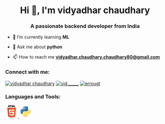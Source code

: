 <h1 align="center">Hi 👋, I'm vidyadhar chaudhary</h1>
<h3 align="center">A passionate backend developer from India</h3>

- 🌱 I’m currently learning **ML**

- 💬 Ask me about **python**

- 📫 How to reach me **vidyadhar.chaudhary.chaudhary80@gmail.com**

<h3 align="left">Connect with me:</h3>
<p align="left">
<a href="https://linkedin.com/in/vidyadhar chaudhary" target="blank"><img align="center" src="https://raw.githubusercontent.com/rahuldkjain/github-profile-readme-generator/master/src/images/icons/Social/linked-in-alt.svg" alt="vidyadhar chaudhary" height="30" width="40" /></a>
<a href="https://instagram.com/vid._____" target="blank"><img align="center" src="https://raw.githubusercontent.com/rahuldkjain/github-profile-readme-generator/master/src/images/icons/Social/instagram.svg" alt="vid._____" height="30" width="40" /></a>
<a href="https://www.hackerrank.com/errougt" target="blank"><img align="center" src="https://raw.githubusercontent.com/rahuldkjain/github-profile-readme-generator/master/src/images/icons/Social/hackerrank.svg" alt="errougt" height="30" width="40" /></a>
</p>

<h3 align="left">Languages and Tools:</h3>
<p align="left"> <a href="https://www.w3.org/html/" target="_blank" rel="noreferrer"> <img src="https://raw.githubusercontent.com/devicons/devicon/master/icons/html5/html5-original-wordmark.svg" alt="html5" width="40" height="40"/> </a> <a href="https://www.python.org" target="_blank" rel="noreferrer"> <img src="https://raw.githubusercontent.com/devicons/devicon/master/icons/python/python-original.svg" alt="python" width="40" height="40"/> </a> </p>
